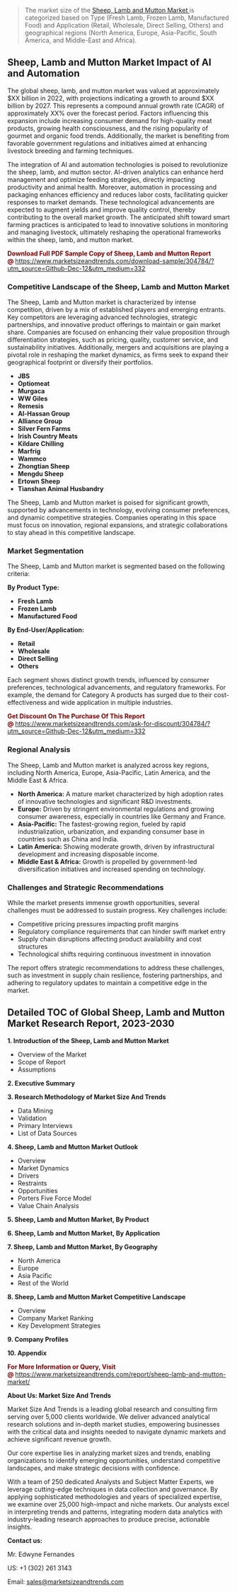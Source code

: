 <blockquote><p>The market size of the <a href="https://www.marketsizeandtrends.com/download-sample/304784/?utm_source=Github-Dec-12&amp;utm_medium=332" target="_blank">Sheep, Lamb and Mutton Market </a>is categorized based on Type (Fresh Lamb, Frozen Lamb, Manufactured Food) and Application (Retail, Wholesale, Direct Selling, Others) and geographical regions (North America, Europe, Asia-Pacific, South America, and Middle-East and Africa).</p></blockquote><p><h2>Sheep, Lamb and Mutton Market Impact of AI and Automation</h2><p>The global sheep, lamb, and mutton market was valued at approximately $XX billion in 2022, with projections indicating a growth to around $XX billion by 2027. This represents a compound annual growth rate (CAGR) of approximately XX% over the forecast period. Factors influencing this expansion include increasing consumer demand for high-quality meat products, growing health consciousness, and the rising popularity of gourmet and organic food trends. Additionally, the market is benefiting from favorable government regulations and initiatives aimed at enhancing livestock breeding and farming techniques.</p><p>The integration of AI and automation technologies is poised to revolutionize the sheep, lamb, and mutton sector. AI-driven analytics can enhance herd management and optimize feeding strategies, directly impacting productivity and animal health. Moreover, automation in processing and packaging enhances efficiency and reduces labor costs, facilitating quicker responses to market demands. These technological advancements are expected to augment yields and improve quality control, thereby contributing to the overall market growth. The anticipated shift toward smart farming practices is anticipated to lead to innovative solutions in monitoring and managing livestock, ultimately reshaping the operational frameworks within the sheep, lamb, and mutton market.</p></p><p><strong><span style="color: #800000;">Download Full PDF Sample Copy of Sheep, Lamb and Mutton Report @</span>&nbsp;</strong><a href="https://www.marketsizeandtrends.com/download-sample/304784/?utm_source=Github-Dec-12&amp;utm_medium=332">https://www.marketsizeandtrends.com/download-sample/304784/?utm_source=Github-Dec-12&amp;utm_medium=332</a></p><h3>Competitive Landscape of the Sheep, Lamb and Mutton Market</h3><p>The Sheep, Lamb and Mutton market is characterized by intense competition, driven by a mix of established players and emerging entrants. Key competitors are leveraging advanced technologies, strategic partnerships, and innovative product offerings to maintain or gain market share. Companies are focused on enhancing their value proposition through differentiation strategies, such as pricing, quality, customer service, and sustainability initiatives. Additionally, mergers and acquisitions are playing a pivotal role in reshaping the market dynamics, as firms seek to expand their geographical footprint or diversify their portfolios.</p><p><strong><p><ul><li>JBS </li><li> Optiomeat </li><li> Murgaca </li><li> WW Giles </li><li> Remesis </li><li> Al-Hassan Group </li><li> Alliance Group </li><li> Silver Fern Farms </li><li> Irish Country Meats </li><li> Kildare Chilling </li><li> Marfrig </li><li> Wammco </li><li> Zhongtian Sheep </li><li> Mengdu Sheep </li><li> Ertown Sheep </li><li> Tianshan Animal Husbandry</p></li></ul></p></strong></p><p>The Sheep, Lamb and Mutton market is poised for significant growth, supported by advancements in technology, evolving consumer preferences, and dynamic competitive strategies. Companies operating in this space must focus on innovation, regional expansions, and strategic collaborations to stay ahead in this competitive landscape.</p><h3>Market Segmentation</h3><p>The Sheep, Lamb and Mutton market is segmented based on the following criteria:</p><p><strong>By Product Type:</strong></p><p><strong><p><ul><li>Fresh Lamb </li><li> Frozen Lamb </li><li> Manufactured Food</p></li></ul></p></strong></p><p><strong>By End-User/Application:</strong></p><p><strong><p><ul><li>Retail </li><li> Wholesale </li><li> Direct Selling </li><li> Others</p></li></ul></p></strong></p><p>Each segment shows distinct growth trends, influenced by consumer preferences, technological advancements, and regulatory frameworks. For example, the demand for Category A products has surged due to their cost-effectiveness and wide application in multiple industries.</p><p><strong><span style="color: #800000;">Get Discount On The Purchase Of This Report @&nbsp;</span></strong><a href="https://www.marketsizeandtrends.com/ask-for-discount/304784/?utm_source=Github-Dec-12&amp;utm_medium=332">https://www.marketsizeandtrends.com/ask-for-discount/304784/?utm_source=Github-Dec-12&amp;utm_medium=332</a></p><h3>Regional Analysis</h3><p>The Sheep, Lamb and Mutton market is analyzed across key regions, including North America, Europe, Asia-Pacific, Latin America, and the Middle East &amp; Africa.</p><ul><li><strong>North America:</strong> A mature market characterized by high adoption rates of innovative technologies and significant R&amp;D investments.</li><li><strong>Europe:</strong> Driven by stringent environmental regulations and growing consumer awareness, especially in countries like Germany and France.</li><li><strong>Asia-Pacific:</strong> The fastest-growing region, fueled by rapid industrialization, urbanization, and expanding consumer base in countries such as China and India.</li><li><strong>Latin America:</strong> Showing moderate growth, driven by infrastructural development and increasing disposable income.</li><li><strong>Middle East &amp; Africa:</strong> Growth is propelled by government-led diversification initiatives and increased spending on technology.</li></ul><h3>Challenges and Strategic Recommendations</h3><p>While the market presents immense growth opportunities, several challenges must be addressed to sustain progress. Key challenges include:</p><ul><li>Competitive pricing pressures impacting profit margins</li><li>Regulatory compliance requirements that can hinder swift market entry</li><li>Supply chain disruptions affecting product availability and cost structures</li><li>Technological shifts requiring continuous investment in innovation</li></ul><p>The report offers strategic recommendations to address these challenges, such as investment in supply chain resilience, fostering partnerships, and adhering to regulatory updates to maintain a competitive edge in the market.</p><h2>Detailed TOC of Global Sheep, Lamb and Mutton Market Research Report, 2023-2030</h2><p><strong>1. Introduction of the Sheep, Lamb and Mutton Market</strong></p><ul><li>Overview of the Market</li><li>Scope of Report</li><li>Assumptions&nbsp;</li></ul><p><strong>2. Executive Summary</strong></p><p><strong>3. Research Methodology of <strong>Market Size And Trends</strong></strong></p><ul><li>Data Mining</li><li>Validation</li><li>Primary Interviews</li><li>List of Data Sources&nbsp;</li></ul><p><strong>4. Sheep, Lamb and Mutton Market Outlook</strong></p><ul><li>Overview</li><li>Market Dynamics</li><li>Drivers</li><li>Restraints</li><li>Opportunities</li><li>Porters Five Force Model</li><li>Value Chain Analysis&nbsp;</li></ul><p><strong>5. Sheep, Lamb and Mutton Market, By Product</strong></p><p><strong>6. Sheep, Lamb and Mutton Market, By Application</strong></p><p><strong>7. Sheep, Lamb and Mutton Market, By Geography</strong></p><ul><li>North America</li><li>Europe</li><li>Asia Pacific</li><li>Rest of the World&nbsp;</li></ul><p><strong>8. Sheep, Lamb and Mutton Market Competitive Landscape</strong></p><ul><li>Overview</li><li>Company Market Ranking</li><li>Key Development Strategies&nbsp;</li></ul><p><strong>9. Company Profiles</strong></p><p><strong>10. Appendix</strong></p><p><strong><span style="color: #800000;">For More Information or Query, Visit @&nbsp;</span></strong><a href="https://www.marketsizeandtrends.com/report/sheep-lamb-and-mutton-market/">https://www.marketsizeandtrends.com/report/sheep-lamb-and-mutton-market/</a></p><p></p><p><strong>About Us:&nbsp;Market Size And Trends</strong></p><p>Market Size And Trends&nbsp;is a leading global research and consulting firm serving over 5,000 clients worldwide. We deliver advanced analytical research solutions and in-depth market studies, empowering businesses with the critical data and insights needed to navigate dynamic markets and achieve significant revenue growth.</p><p>Our core expertise lies in analyzing market sizes and trends, enabling organizations to identify emerging opportunities, understand competitive landscapes, and make strategic decisions with confidence.</p><p>With a team of 250 dedicated Analysts and Subject Matter Experts, we leverage cutting-edge techniques in data collection and governance. By applying sophisticated methodologies and years of specialized expertise, we examine over 25,000 high-impact and niche markets. Our analysts excel in interpreting trends and patterns, integrating modern data analytics with industry-leading research approaches to produce precise, actionable insights.</p><p><strong>Contact us:</strong></p><p>Mr. Edwyne Fernandes</p><p>US: +1 (302) 261 3143</p><p>Email: <a href="mailto:sales@marketsizeandtrends.com">sales@marketsizeandtrends.com</a>&nbsp;</p>
